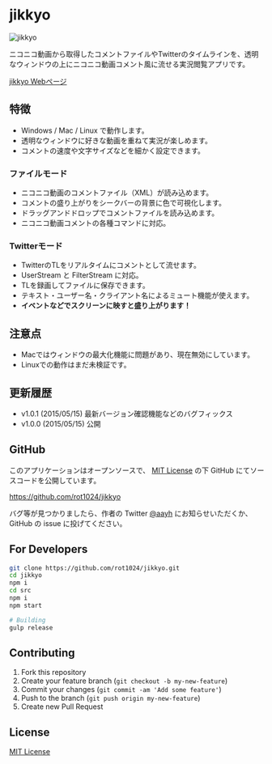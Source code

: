 # jikkyo

![jikkyo](http://rot1024.com/jikkyo/images/kinmoza_min.jpg)

ニコニコ動画から取得したコメントファイルやTwitterのタイムラインを、透明なウィンドウの上にニコニコ動画コメント風に流せる実況閲覧アプリです。

[jikkyo Webページ](https://rot1024.github.io/jikkyo/)

## 特徴

* Windows / Mac / Linux で動作します。
* 透明なウィンドウに好きな動画を重ねて実況が楽しめます。
* コメントの速度や文字サイズなどを細かく設定できます。

### ファイルモード

* ニコニコ動画のコメントファイル（XML）が読み込めます。
* コメントの盛り上がりをシークバーの背景に色で可視化します。
* ドラッグアンドドロップでコメントファイルを読み込めます。
* ニコニコ動画コメントの各種コマンドに対応。

### Twitterモード

* TwitterのTLをリアルタイムにコメントとして流せます。
* UserStream と FilterStream に対応。
* TLを録画してファイルに保存できます。
* テキスト・ユーザー名・クライアント名によるミュート機能が使えます。
* **イベントなどでスクリーンに映すと盛り上がります！**

## 注意点

* Macではウィンドウの最大化機能に問題があり、現在無効にしています。
* Linuxでの動作はまだ未検証です。

## 更新履歴

* v1.0.1 (2015/05/15) 最新バージョン確認機能などのバグフィックス
* v1.0.0 (2015/05/15) 公開

## GitHub

このアプリケーションはオープンソースで、 [MIT License](LICENSE) の下 GitHub にてソースコードを公開しています。

https://github.com/rot1024/jikkyo

バグ等が見つかりましたら、作者の Twitter [@aayh](htt@://twitter.com/aayh) にお知らせいただくか、 GitHub の issue に投げてください。

## For Developers

```sh
git clone https://github.com/rot1024/jikkyo.git
cd jikkyo
npm i
cd src
npm i
npm start

# Building
gulp release
```

## Contributing

1. Fork this repository
2. Create your feature branch (`git checkout -b my-new-feature`)
3. Commit your changes (`git commit -am 'Add some feature'`)
4. Push to the branch (`git push origin my-new-feature`)
5. Create new Pull Request

## License

[MIT License](LICENSE)
